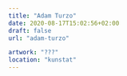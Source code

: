 ```yaml
---
title: "Adam Turzo"
date: 2020-08-17T15:02:56+02:00
draft: false
url: "adam-turzo"

artwork: "???"
location: "kunstat"
---
```

